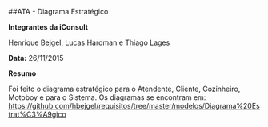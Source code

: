 ##ATA - Diagrama Estratégico

**Integrantes da iConsult**

Henrique Bejgel, Lucas Hardman e Thiago Lages

**Data:** 26/11/2015

**Resumo**

Foi feito o diagrama estratégico para o Atendente, Cliente, Cozinheiro, Motoboy e para o Sistema. Os diagramas se encontram em: https://github.com/hbejgel/requisitos/tree/master/modelos/Diagrama%20Estrat%C3%A9gico
